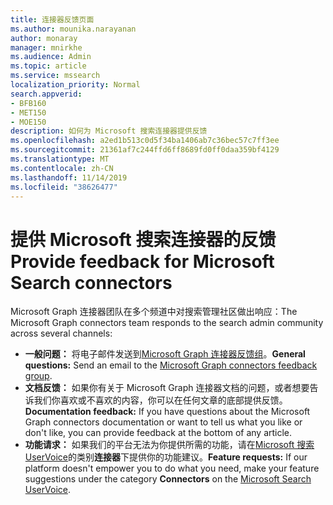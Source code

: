```yaml
---
title: 连接器反馈页面
ms.author: mounika.narayanan
author: monaray
manager: mnirkhe
ms.audience: Admin
ms.topic: article
ms.service: mssearch
localization_priority: Normal
search.appverid:
- BFB160
- MET150
- MOE150
description: 如何为 Microsoft 搜索连接器提供反馈
ms.openlocfilehash: a2ed1b513c0d5f34ba1406ab7c36bec57c7ff3ee
ms.sourcegitcommit: 21361af7c244ffd6ff8689fd0ff0daa359bf4129
ms.translationtype: MT
ms.contentlocale: zh-CN
ms.lasthandoff: 11/14/2019
ms.locfileid: "38626477"
---
```

# <a name="provide-feedback-for-microsoft-search-connectors"></a><span data-ttu-id="3270e-103">提供 Microsoft 搜索连接器的反馈</span><span class="sxs-lookup"><span data-stu-id="3270e-103">Provide feedback for Microsoft Search connectors</span></span>

<span data-ttu-id="3270e-104">Microsoft Graph 连接器团队在多个频道中对搜索管理社区做出响应：</span><span class="sxs-lookup"><span data-stu-id="3270e-104">The Microsoft Graph connectors team responds to the search admin community across several channels:</span></span>

* <span data-ttu-id="3270e-105">**一般问题：** 将电子邮件发送到[Microsoft Graph 连接器反馈组](mailto:MicrosoftGraphConnectorsFeedback@service.microsoft.com)。</span><span class="sxs-lookup"><span data-stu-id="3270e-105">**General questions:** Send an email to the [Microsoft Graph connectors feedback group](mailto:MicrosoftGraphConnectorsFeedback@service.microsoft.com).</span></span>
* <span data-ttu-id="3270e-106">**文档反馈：** 如果你有关于 Microsoft Graph 连接器文档的问题，或者想要告诉我们你喜欢或不喜欢的内容，你可以在任何文章的底部提供反馈。</span><span class="sxs-lookup"><span data-stu-id="3270e-106">**Documentation feedback:** If you have questions about the Microsoft Graph connectors documentation or want to tell us what you like or don't like, you can provide feedback at the bottom of any article.</span></span> 
* <span data-ttu-id="3270e-107">**功能请求：** 如果我们的平台无法为你提供所需的功能，请在<a href="https://office365.uservoice.com/forums/925270-microsoft-search" target="_blank" data-linktype="external">Microsoft 搜索 UserVoice</a>的类别**连接器**下提供你的功能建议。</span><span class="sxs-lookup"><span data-stu-id="3270e-107">**Feature requests:** If our platform doesn't empower you to do what you need, make your feature suggestions under the category **Connectors** on the <a href="https://office365.uservoice.com/forums/925270-microsoft-search" target="_blank" data-linktype="external">Microsoft Search UserVoice</a>.</span></span>

